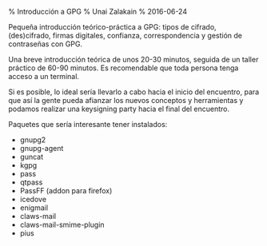 % Introducción a GPG
% Unai Zalakain
% 2016-06-24


Pequeña introducción teórico-práctica a GPG: tipos de cifrado, (des)cifrado,
firmas digitales, confianza, correspondencia y gestión de contraseñas con GPG.

Una breve introducción teórica de unos 20-30 minutos, seguida de un taller
práctico de 60-90 minutos. Es recomendable que toda persona tenga acceso a un
terminal.

Si es posible, lo ideal sería llevarlo a cabo hacia el inicio del encuentro,
para que así la gente pueda afianzar los nuevos conceptos y herramientas y
podamos realizar una keysigning party hacia el final del encuentro.

Paquetes que sería interesante tener instalados:

- gnupg2
- gnupg-agent
- guncat
- kgpg
- pass
- qtpass
- PassFF (addon para firefox)
- icedove
- enigmail
- claws-mail
- claws-mail-smime-plugin
- pius
